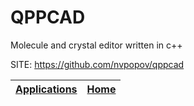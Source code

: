 # QPPCAD

 Molecule and crystal editor written in c++ 
 
 SITE: https://github.com/nvpopov/qppcad

 | [Applications](https://portable-linux-apps.github.io/apps.html) | [Home](https://portable-linux-apps.github.io)
 | --- | --- |
